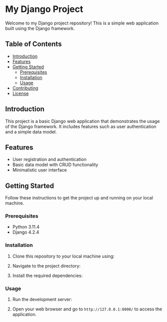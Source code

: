 # My Django Project

Welcome to my Django project repository! This is a simple web application built using the Django framework.

## Table of Contents
- [Introduction](#introduction)
- [Features](#features)
- [Getting Started](#getting-started)
  - [Prerequisites](#prerequisites)
  - [Installation](#installation)
  - [Usage](#usage)
- [Contributing](#contributing)
- [License](#license)

## Introduction
This project is a basic Django web application that demonstrates the usage of the Django framework. It includes features such as user authentication and a simple data model.

## Features
- User registration and authentication
- Basic data model with CRUD functionality
- Minimalistic user interface

## Getting Started
Follow these instructions to get the project up and running on your local machine.

### Prerequisites
- Python 3.11.4
- Django 4.2.4

### Installation
1. Clone this repository to your local machine using:

2. Navigate to the project directory:

3. Install the required dependencies:

### Usage
1. Run the development server:

2. Open your web browser and go to `http://127.0.0.1:8000/` to access the application.

